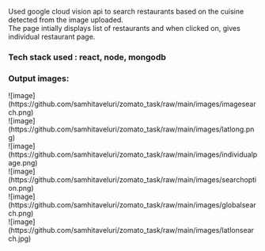 
Used google cloud vision api to search restaurants based on the cuisine detected from the image uploaded.
<br>
The page intially displays list of restaurants and when clicked on, gives individual restaurant page.
<br>
<h3>Tech stack used : react, node, mongodb </h3>
<h3>Output images:</h3>
![image](https://github.com/samhitaveluri/zomato_task/raw/main/images/imagesearch.png)
<br>
![image](https://github.com/samhitaveluri/zomato_task/raw/main/images/latlong.png)
<br>
![image](https://github.com/samhitaveluri/zomato_task/raw/main/images/individualpage.png)
<br>
![image](https://github.com/samhitaveluri/zomato_task/raw/main/images/searchoption.png)
<br>
![image](https://github.com/samhitaveluri/zomato_task/raw/main/images/globalsearch.png)
<br>
![image](https://github.com/samhitaveluri/zomato_task/raw/main/images/latlonsearch.jpg)



